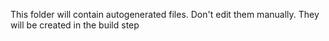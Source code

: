This folder will contain autogenerated files. Don't edit them manually. They will be created in the build step
